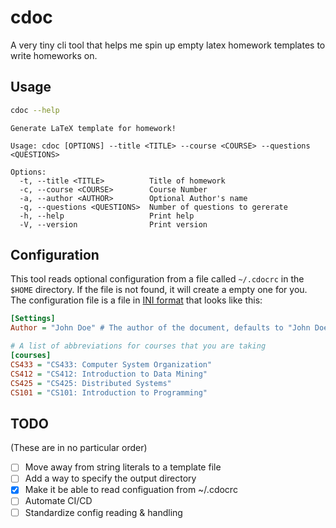 # cdoc

A very tiny cli tool that helps me spin up empty latex homework templates to write homeworks on.

## Usage

```sh
cdoc --help
```

```plaintext
Generate LaTeX template for homework!

Usage: cdoc [OPTIONS] --title <TITLE> --course <COURSE> --questions <QUESTIONS>

Options:
  -t, --title <TITLE>          Title of homework
  -c, --course <COURSE>        Course Number
  -a, --author <AUTHOR>        Optional Author's name
  -q, --questions <QUESTIONS>  Number of questions to gererate
  -h, --help                   Print help
  -V, --version                Print version
```

## Configuration

This tool reads optional configuration from a file called `~/.cdocrc` in the `$HOME` directory. If the file is not found, it will create a empty one for you. The configuration file is a file in [INI format](https://en.wikipedia.org/wiki/INI_file) that looks like this:

```ini
[Settings]
Author = "John Doe" # The author of the document, defaults to "John Doe"

# A list of abbreviations for courses that you are taking
[courses]
CS433 = "CS433: Computer System Organization"
CS412 = "CS412: Introduction to Data Mining"
CS425 = "CS425: Distributed Systems"
CS101 = "CS101: Introduction to Programming"
```

## TODO

(These are in no particular order)

- [ ] Move away from string literals to a template file
- [ ] Add a way to specify the output directory
- [x] Make it be able to read configuation from ~/.cdocrc
- [ ] Automate CI/CD
- [ ] Standardize config reading & handling

